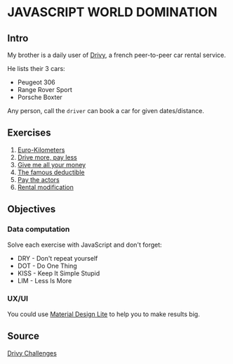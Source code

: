 # JAVASCRIPT WORLD DOMINATION

## Intro

My brother is a daily user of [Drivy](https://www.drivy.com/), a french peer-to-peer car rental service.

He lists their 3 cars:

* Peugeot 306
* Range Rover Sport
* Porsche Boxter

Any person, call the `driver` can book a car for given dates/distance.

## Exercises

1. [Euro-Kilometers](./EX1/README.md)
1. [Drive more, pay less](./EX2/README.md)
1. [Give me all your money](./EX3/README.md)
1. [The famous deductible](./EX4/README.md)
1. [Pay the actors](./EX5/README.md)
1. [Rental modification](./EX6/README.md)

## Objectives

### Data computation

Solve each exercise with JavaScript and don't forget:

* DRY - Don't repeat yourself
* DOT - Do One Thing
* KISS - Keep It Simple Stupid
* LIM - Less Is More

### UX/UI

You could use [Material Design Lite](http://www.getmdl.io/index.html) to help you to make results big.

## Source

[Drivy Challenges](https://github.com/drivy/jobs)
